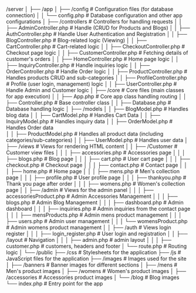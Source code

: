 /server
│
├── /app
│   ├── /config                        # Configuration files (for database connection)
│   │   └── config.php                 # Database configuration and other app configurations
│   ├── /controllers                   # Controllers for handling requests
│   │   ├── AdminController.php        # Handle (CRUD for Products and Blogs)
│   │   ├── AuthController.php         # Handle User Authentication and Registration
│   │   ├── BlogController.php         # Blog-related logic (Viewing)
│   │   ├── CartController.php         # Cart-related logic
│   │   ├── CheckoutController.php     # Checkout page logic
│   │   ├── CustomerController.php     # Fetching details of customer's orders
│   │   ├── HomeController.php         # Home page logic
│   │   ├── InquiryController.php      # Handle inquiries logic
│   │   ├── OrderController.php        # Handle Order logic
│   │   ├── ProductController.php      # Handles products CRUD and sub-categories
│   │   ├── ProfileController.php      # Profile (user login, management) logic
│   │   ├── UserController.php         # Handle Admin and Customer logic
│   ├── /core                          # Core files (main classes for app execution)
│   │   ├── App.php                    # Core app class handling routing
│   │   ├── Controller.php             # Base controller class
│   │   ├── Database.php               # Database handling logic
│   ├── /models
│   │   ├── BlogModel.php              # Handles blog data
│   │   ├── CartModel.php              # Handles Cart Data
│   │   ├── InquiryModel.php           # Handles inquiry data
│   │   ├── OrderModel.php             # Handles Order data            
│   │   ├── ProductModel.php           # Handles all product data (including categories/sub-categories)
│   │   ├── UserModel.php              # Handles user data
│   ├── /views                         # Views for rendering HTML content
│   │   ├── /Customer                      # Customer view files
│   │   │   ├── accessories.php        # Accessories page
│   │   │   ├── blogs.php              # Blog page
│   │   │   ├── cart.php               # User cart page
│   │   │   ├── checkout.php           # Checkout page
│   │   │   ├── contact.php            # Contact page
│   │   │   ├── home.php               # Home page
│   │   │   ├── mens.php               # Men's collection page
│   │   │   ├── profile.php            # User profile page
│   │   │   ├── thankyou.php           # Thank you page after order
│   │   │   ├── womens.php             # Women's collection page
│   │   ├── /admin                         # Views for the admin panel
│   │   │   ├── accessoriesProduct.php # Admin Accessories Management
│   │   │   ├── blogs.php              # Admin Blog Management
│   │   │   ├── dashboard.php          # Admin dashboard
│   │   │   ├── inquiries.php          # Admin inquiries from the contact page
│   │   │   ├── mensProducts.php       # Admin mens product management
│   │   │   ├── users.php              # Admin user management
│   │   │   └── womensProduct.php      # Admin womens product management
│   │   ├── /auth                         # Views login register
│   │   │   ├── login_register.php     # User login and registration
│   │   ├── /layout                         # Navigation
│   │   │   ├── admin.php              # admin layout
│   │   │   ├── customer.php           # customers, headers and footer
│   └── route.php                      # Routing logic
│
└── /public
    ├── /css                           # Stylesheets for the application
    ├── /js                            # JavaScript files for the application
    ├── /images                        # Images used for the site
    │   ├── /banners                   # Banner images for different sections
    │   ├── /mens                      # Men's product images
    │   ├── /womens                    # Women's product images
    │   ├── /accessories               # Accessories product images
    │   └── /blog                      # Blog images
    └── index.php                      # Entry point for the app
